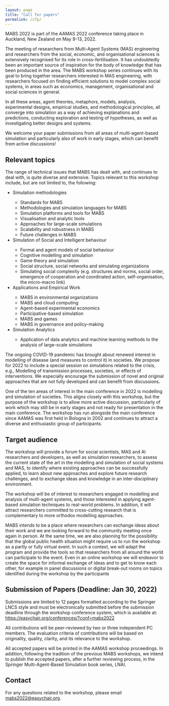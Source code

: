 ```yaml
---
layout: page
title: "Call for papers"
permalink: /cfp/
---
```


MABS 2022 is part of the AAMAS 2022 conference taking place in Auckland, New Zealand on May 9-13, 2022. 

The meeting of researchers from Multi-Agent Systems (MAS) engineering and researchers from the social, economic, and organisational sciences is extensively recognised for its role in cross-fertilisation. It has undoubtedly been an important source of inspiration for the body of knowledge that has been produced in the area. The MABS workshop series continues with its goal to bring together researchers interested in MAS engineering, with researchers focused on finding efficient solutions to model complex social systems, in areas such as economics, management, organisational and social sciences in general. 

In all these areas, agent theories, metaphors, models, analysis, experimental designs, empirical studies, and methodological principles, all converge into simulation as a way of achieving explanations and predictions, conducting exploration and testing of hypotheses, as well as investigating better designs and systems. 

We welcome your paper submissions from all areas of multi-agent-based simulation and particularly also of work in early stages, which can benefit from active discussions!


## Relevant topics
The range of technical issues that MABS has dealt with, and continues to deal with, is quite diverse and extensive. Topics relevant to this workshop include, but are not limited to, the following: 

<ul>
<li> Simulation methodologies </li>

<ul>
<li> Standards for MABS </li>
<li> Methodologies and simulation languages for MABS </li>
<li> Simulation platforms and tools for MABS </li>
<li> Visualisation and analytic tools </li>
<li> Approaches for large-scale simulations </li>
<li> Scalability and robustness in MABS </li>
<li> Future challenges in MABS </li>
</ul>

<li> Simulation of Social and Intelligent behaviour  </li>

<ul>
<li> Formal and agent models of social behaviour </li>
<li> Cognitive modelling and simulation </li>
<li> Game theory and simulation </li>
<li> Social structure, social networks and simulating organizations </li>
<li> Simulating social complexity (e.g. structures and norms, social order, emergence of cooperation and coordinated action, self-organisation, the micro-macro link) </li>
</ul>

<li> Applications and Empirical Work  </li>

<ul>
<li> MABS in environmental organizations </li>
<li> MABS and cloud computing </li>
<li> Agent-based experimental economics </li>
<li> Participative-based simulation </li>
<li> MABS and games </li>
<li> MABS in governance and policy-making </li>
</ul>

<li> Simulation Analytics </li>

<ul>
<li> Application of data analytics and machine learning methods to the analysis of large-scale simulations </li>
</ul>

</ul>

The ongoing COVID-19 pandemic has brought about renewed interest in modelling of disease (and measures to control it) in societies. We propose for 2022 to include a special session on simulations related to the crisis, e.g., Modelling of transmission processes, societies, or effects of interventions. We especially encourage the submission of novel and original approaches that are not fully developed and can benefit from discussions.

One of the ten areas of interest in the main conference in 2022 is modelling and simulation of societies. This aligns closely with this workshop, but the purpose of the workshop is to allow more active discussion, particularly of work which may still be in early stages and not ready for presentation in the main conference. The workshop has run alongside the main conference since AAMAS was first held in Bologna in 2002 and continues to attract a diverse and enthusiastic group of participants.


## Target audience
The workshop will provide a forum for social scientists, MAS and AI researchers and developers, as well as simulation researchers, to assess the current state of the art in the modelling and simulation of social systems and MAS, to identify where existing approaches can be successfully applied, to learn about new approaches and explore future research challenges, and to exchange ideas and knowledge in an inter-disciplinary environment.

The workshop will be of interest to researchers engaged in modelling and analysis of multi-agent systems, and those interested in applying agent-based simulation techniques to real-world problems. In addition, it will attract researchers committed to cross-cutting research that is complementary to more orthodox modelling approaches.

MABS intends to be a place where researchers can exchange ideas about their work and we are looking forward to the community meeting once again in person. At the same time, we are also planning for the possibility that the global public health situation might require us to run the workshop as a partly or fully virtual event. In such a context, we will adapt the program and provide the tools so that researchers from all around the world can participate to the event. Even in an online workshop we will endeavor to create the space for informal exchange of ideas and to get to know each other, for example in panel discussions or digital break-out rooms on topics identified during the workshop by the participants

## Submission of Papers (Deadline: Jan 30, 2022)
Submissions are limited to 12 pages formatted according to the Springer LNCS style and must be electronically submitted before the submission deadline through the workshop conference system, which is available at: <a href="https://easychair.org/conferences/?conf=mabs2022">https://easychair.org/conferences/?conf=mabs2022</a>

All contributions will be peer-reviewed by two or three independent PC members. The evaluation criteria of contributions will be based on originality, quality, clarity, and its relevance to the workshop.

All accepted papers will be printed in the AAMAS workshop proceedings. In addition, following the tradition of the previous MABS workshops, we intend to publish the accepted papers, after a further reviewing process, in the Springer Multi-Agent-Based Simulation book series, LNAI.

## Contact
For any questions related to the workshop, please email <a href="mailto:mabs2022@easychair.org">mabs2022@easychair.org</a>. 
